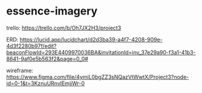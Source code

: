 # essence-imagery

trello: https://trello.com/b/Oh7JX2H3/project3

ERD: https://lucid.app/lucidchart/d2d3ba39-a4f7-4208-909e-4d3f2280b97f/edit?beaconFlowId=293E4409970036BA&invitationId=inv_37e29a90-f3a1-41b3-8641-9af0e5b563f2&page=0_0#

wireframe: https://www.figma.com/file/4ymiL0bgZZ3sNQazVtWwtX/Project3?node-id=0-1&t=3KznuURnvlEmjiWr-0
